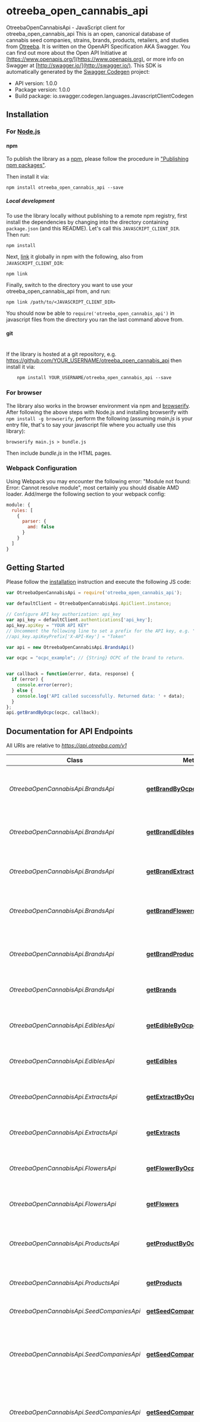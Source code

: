 # otreeba_open_cannabis_api

OtreebaOpenCannabisApi - JavaScript client for otreeba_open_cannabis_api
This is an open, canonical database of cannabis seed companies, strains, brands, products, retailers, and studies from [Otreeba](https://otreeba.com). It is written on the OpenAPI Specification AKA Swagger. You can find out more about the Open API Initiative at [https://www.openapis.org/](https://www.openapis.org), or more info on Swagger at [http://swagger.io/](http://swagger.io/).
This SDK is automatically generated by the [Swagger Codegen](https://github.com/swagger-api/swagger-codegen) project:

- API version: 1.0.0
- Package version: 1.0.0
- Build package: io.swagger.codegen.languages.JavascriptClientCodegen

## Installation

### For [Node.js](https://nodejs.org/)

#### npm

To publish the library as a [npm](https://www.npmjs.com/),
please follow the procedure in ["Publishing npm packages"](https://docs.npmjs.com/getting-started/publishing-npm-packages).

Then install it via:

```shell
npm install otreeba_open_cannabis_api --save
```

##### Local development

To use the library locally without publishing to a remote npm registry, first install the dependencies by changing 
into the directory containing `package.json` (and this README). Let's call this `JAVASCRIPT_CLIENT_DIR`. Then run:

```shell
npm install
```

Next, [link](https://docs.npmjs.com/cli/link) it globally in npm with the following, also from `JAVASCRIPT_CLIENT_DIR`:

```shell
npm link
```

Finally, switch to the directory you want to use your otreeba_open_cannabis_api from, and run:

```shell
npm link /path/to/<JAVASCRIPT_CLIENT_DIR>
```

You should now be able to `require('otreeba_open_cannabis_api')` in javascript files from the directory you ran the last 
command above from.

#### git
#
If the library is hosted at a git repository, e.g.
https://github.com/YOUR_USERNAME/otreeba_open_cannabis_api
then install it via:

```shell
    npm install YOUR_USERNAME/otreeba_open_cannabis_api --save
```

### For browser

The library also works in the browser environment via npm and [browserify](http://browserify.org/). After following
the above steps with Node.js and installing browserify with `npm install -g browserify`,
perform the following (assuming *main.js* is your entry file, that's to say your javascript file where you actually 
use this library):

```shell
browserify main.js > bundle.js
```

Then include *bundle.js* in the HTML pages.

### Webpack Configuration

Using Webpack you may encounter the following error: "Module not found: Error:
Cannot resolve module", most certainly you should disable AMD loader. Add/merge
the following section to your webpack config:

```javascript
module: {
  rules: [
    {
      parser: {
        amd: false
      }
    }
  ]
}
```

## Getting Started

Please follow the [installation](#installation) instruction and execute the following JS code:

```javascript
var OtreebaOpenCannabisApi = require('otreeba_open_cannabis_api');

var defaultClient = OtreebaOpenCannabisApi.ApiClient.instance;

// Configure API key authorization: api_key
var api_key = defaultClient.authentications['api_key'];
api_key.apiKey = "YOUR API KEY"
// Uncomment the following line to set a prefix for the API key, e.g. "Token" (defaults to null)
//api_key.apiKeyPrefix['X-API-Key'] = "Token"

var api = new OtreebaOpenCannabisApi.BrandsApi()

var ocpc = "ocpc_example"; // {String} OCPC of the brand to return.


var callback = function(error, data, response) {
  if (error) {
    console.error(error);
  } else {
    console.log('API called successfully. Returned data: ' + data);
  }
};
api.getBrandByOcpc(ocpc, callback);

```

## Documentation for API Endpoints

All URIs are relative to *https://api.otreeba.com/v1*

Class | Method | HTTP request | Description
------------ | ------------- | ------------- | -------------
*OtreebaOpenCannabisApi.BrandsApi* | [**getBrandByOcpc**](docs/BrandsApi.md#getBrandByOcpc) | **GET** /brands/{ocpc} | Find brand by Open Cannabis Product Code (OCPC).
*OtreebaOpenCannabisApi.BrandsApi* | [**getBrandEdibles**](docs/BrandsApi.md#getBrandEdibles) | **GET** /brands/{ocpc}/edibles | Get a list of all current edibles for the given brand.
*OtreebaOpenCannabisApi.BrandsApi* | [**getBrandExtracts**](docs/BrandsApi.md#getBrandExtracts) | **GET** /brands/{ocpc}/extracts | Get a list of all current extracts for the given brand.
*OtreebaOpenCannabisApi.BrandsApi* | [**getBrandFlowers**](docs/BrandsApi.md#getBrandFlowers) | **GET** /brands/{ocpc}/flowers | Get a list of all current flowers for the given brand.
*OtreebaOpenCannabisApi.BrandsApi* | [**getBrandProducts**](docs/BrandsApi.md#getBrandProducts) | **GET** /brands/{ocpc}/products | Get a list of all current products for the given brand.
*OtreebaOpenCannabisApi.BrandsApi* | [**getBrands**](docs/BrandsApi.md#getBrands) | **GET** /brands | Get a list of all current brands.
*OtreebaOpenCannabisApi.EdiblesApi* | [**getEdibleByOcpc**](docs/EdiblesApi.md#getEdibleByOcpc) | **GET** /edibles/{ocpc} | Find edible by Open Cannabis Product Code (OCPC).
*OtreebaOpenCannabisApi.EdiblesApi* | [**getEdibles**](docs/EdiblesApi.md#getEdibles) | **GET** /edibles | Get a list of all current edibles.
*OtreebaOpenCannabisApi.ExtractsApi* | [**getExtractByOcpc**](docs/ExtractsApi.md#getExtractByOcpc) | **GET** /extracts/{ocpc} | Find extract by Open Cannabis Product Code (OCPC).
*OtreebaOpenCannabisApi.ExtractsApi* | [**getExtracts**](docs/ExtractsApi.md#getExtracts) | **GET** /extracts | Get a list of all current extracts.
*OtreebaOpenCannabisApi.FlowersApi* | [**getFlowerByOcpc**](docs/FlowersApi.md#getFlowerByOcpc) | **GET** /flowers/{ocpc} | Find flower by Open Cannabis Product Code (OCPC).
*OtreebaOpenCannabisApi.FlowersApi* | [**getFlowers**](docs/FlowersApi.md#getFlowers) | **GET** /flowers | Get a list of all current flowers.
*OtreebaOpenCannabisApi.ProductsApi* | [**getProductByOcpc**](docs/ProductsApi.md#getProductByOcpc) | **GET** /products/{ocpc} | Find product by Open Cannabis Product Code (OCPC).
*OtreebaOpenCannabisApi.ProductsApi* | [**getProducts**](docs/ProductsApi.md#getProducts) | **GET** /products | Get a list of all current products.
*OtreebaOpenCannabisApi.SeedCompaniesApi* | [**getSeedCompanies**](docs/SeedCompaniesApi.md#getSeedCompanies) | **GET** /seed-companies | Get a list of all current seed companies.
*OtreebaOpenCannabisApi.SeedCompaniesApi* | [**getSeedCompanyByOcpc**](docs/SeedCompaniesApi.md#getSeedCompanyByOcpc) | **GET** /seed-companies/{ocpc} | Find seed company by Open Cannabis Product Code (OCPC).
*OtreebaOpenCannabisApi.SeedCompaniesApi* | [**getSeedCompanyStrainsByOcpc**](docs/SeedCompaniesApi.md#getSeedCompanyStrainsByOcpc) | **GET** /seed-companies/{ocpc}/strains | Find strains for a seed company by Open Cannabis Product Code (OCPC).
*OtreebaOpenCannabisApi.StrainsApi* | [**getStrainByOcpc**](docs/StrainsApi.md#getStrainByOcpc) | **GET** /strains/{ocpc} | Find strain by Open Cannabis Product Code (OCPC).
*OtreebaOpenCannabisApi.StrainsApi* | [**getStrains**](docs/StrainsApi.md#getStrains) | **GET** /strains | Get a list of all current strains.
*OtreebaOpenCannabisApi.StudiesApi* | [**getStudies**](docs/StudiesApi.md#getStudies) | **GET** /studies | Get a list of all current studies.
*OtreebaOpenCannabisApi.StudiesApi* | [**getStudiesByCondition**](docs/StudiesApi.md#getStudiesByCondition) | **GET** /studies/conditions/{conditionSlug} | Get a list of all current studies for a given condition.
*OtreebaOpenCannabisApi.StudiesApi* | [**getStudiesConditions**](docs/StudiesApi.md#getStudiesConditions) | **GET** /studies/conditions | Get a list of all current conditions for studies.
*OtreebaOpenCannabisApi.StudiesApi* | [**getStudyByIdentifier**](docs/StudiesApi.md#getStudyByIdentifier) | **GET** /studies/{identifierType}/{identifier} | Find study by DOI, PubMed ID, or slug.


## Documentation for Models

 - [OtreebaOpenCannabisApi.Brand](docs/Brand.md)
 - [OtreebaOpenCannabisApi.Condition](docs/Condition.md)
 - [OtreebaOpenCannabisApi.Edible](docs/Edible.md)
 - [OtreebaOpenCannabisApi.Error](docs/Error.md)
 - [OtreebaOpenCannabisApi.Extract](docs/Extract.md)
 - [OtreebaOpenCannabisApi.Flower](docs/Flower.md)
 - [OtreebaOpenCannabisApi.InlineResponse200](docs/InlineResponse200.md)
 - [OtreebaOpenCannabisApi.InlineResponse2001](docs/InlineResponse2001.md)
 - [OtreebaOpenCannabisApi.InlineResponse20010](docs/InlineResponse20010.md)
 - [OtreebaOpenCannabisApi.InlineResponse20011](docs/InlineResponse20011.md)
 - [OtreebaOpenCannabisApi.InlineResponse20012](docs/InlineResponse20012.md)
 - [OtreebaOpenCannabisApi.InlineResponse20013](docs/InlineResponse20013.md)
 - [OtreebaOpenCannabisApi.InlineResponse2001Meta](docs/InlineResponse2001Meta.md)
 - [OtreebaOpenCannabisApi.InlineResponse2002](docs/InlineResponse2002.md)
 - [OtreebaOpenCannabisApi.InlineResponse2003](docs/InlineResponse2003.md)
 - [OtreebaOpenCannabisApi.InlineResponse2004](docs/InlineResponse2004.md)
 - [OtreebaOpenCannabisApi.InlineResponse2005](docs/InlineResponse2005.md)
 - [OtreebaOpenCannabisApi.InlineResponse2006](docs/InlineResponse2006.md)
 - [OtreebaOpenCannabisApi.InlineResponse2007](docs/InlineResponse2007.md)
 - [OtreebaOpenCannabisApi.InlineResponse2008](docs/InlineResponse2008.md)
 - [OtreebaOpenCannabisApi.InlineResponse2009](docs/InlineResponse2009.md)
 - [OtreebaOpenCannabisApi.Meta](docs/Meta.md)
 - [OtreebaOpenCannabisApi.Pagination](docs/Pagination.md)
 - [OtreebaOpenCannabisApi.Product](docs/Product.md)
 - [OtreebaOpenCannabisApi.SeedCompany](docs/SeedCompany.md)
 - [OtreebaOpenCannabisApi.Strain](docs/Strain.md)
 - [OtreebaOpenCannabisApi.Study](docs/Study.md)


## Documentation for Authorization


### api_key

- **Type**: API key
- **API key parameter name**: X-API-Key
- **Location**: HTTP header

